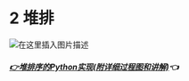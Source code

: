 # 2 堆排

![在这里插入图片描述](https://www.runoob.com/wp-content/uploads/2019/03/heapSort.gif)

##### <a href='https://www.jianshu.com/p/d174f1862601'>👉堆排序的Python实现(附详细过程图和讲解)</a>👈

